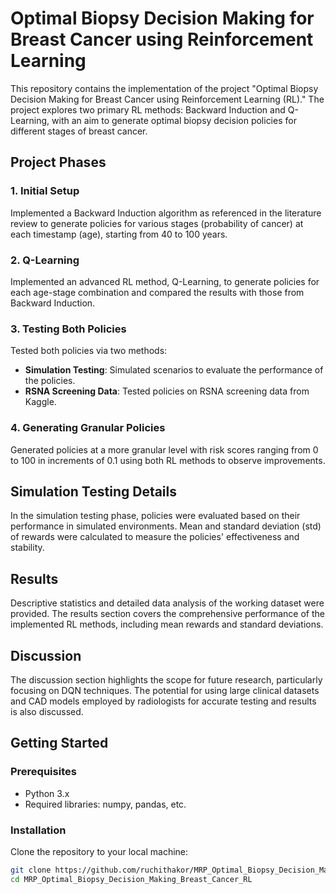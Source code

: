 # Optimal Biopsy Decision Making for Breast Cancer using Reinforcement Learning

This repository contains the implementation of the project "Optimal Biopsy Decision Making for Breast Cancer using Reinforcement Learning (RL)." The project explores two primary RL methods: Backward Induction and Q-Learning, with an aim to generate optimal biopsy decision policies for different stages of breast cancer.

## Project Phases

### 1. Initial Setup
Implemented a Backward Induction algorithm as referenced in the literature review to generate policies for various stages (probability of cancer) at each timestamp (age), starting from 40 to 100 years.

### 2. Q-Learning
Implemented an advanced RL method, Q-Learning, to generate policies for each age-stage combination and compared the results with those from Backward Induction.

### 3. Testing Both Policies
Tested both policies via two methods:
- **Simulation Testing**: Simulated scenarios to evaluate the performance of the policies.
- **RSNA Screening Data**: Tested policies on RSNA screening data from Kaggle.

### 4. Generating Granular Policies
Generated policies at a more granular level with risk scores ranging from 0 to 100 in increments of 0.1 using both RL methods to observe improvements.

## Simulation Testing Details
In the simulation testing phase, policies were evaluated based on their performance in simulated environments. Mean and standard deviation (std) of rewards were calculated to measure the policies' effectiveness and stability.

## Results
Descriptive statistics and detailed data analysis of the working dataset were provided. The results section covers the comprehensive performance of the implemented RL methods, including mean rewards and standard deviations.

## Discussion
The discussion section highlights the scope for future research, particularly focusing on DQN techniques. The potential for using large clinical datasets and CAD models employed by radiologists for accurate testing and results is also discussed.

## Getting Started

### Prerequisites
- Python 3.x
- Required libraries: numpy, pandas, etc.

### Installation
Clone the repository to your local machine:
```bash
git clone https://github.com/ruchithakor/MRP_Optimal_Biopsy_Decision_Making_Breast_Cancer_RL.git
cd MRP_Optimal_Biopsy_Decision_Making_Breast_Cancer_RL
